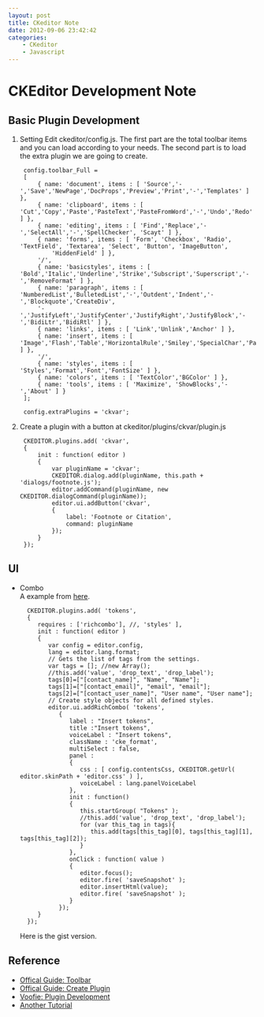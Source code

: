 ```yaml
---
layout: post
title: CKeditor Note
date: 2012-09-06 23:42:42
categories: 
	- CKeditor
	- Javascript
---
```

CKEditor Development Note
======
Basic Plugin Development
------
1. Setting
	Edit ckeditor/config.js. The first part are the total toolbar items and you can load according to your needs. The second part is to load the extra plugin we are going to create.

		config.toolbar_Full =
		[
			{ name: 'document', items : [ 'Source','-','Save','NewPage','DocProps','Preview','Print','-','Templates' ] },
			{ name: 'clipboard', items : [ 'Cut','Copy','Paste','PasteText','PasteFromWord','-','Undo','Redo' ] },
			{ name: 'editing', items : [ 'Find','Replace','-','SelectAll','-','SpellChecker', 'Scayt' ] },
			{ name: 'forms', items : [ 'Form', 'Checkbox', 'Radio', 'TextField', 'Textarea', 'Select', 'Button', 'ImageButton', 
		        'HiddenField' ] },
			'/',
			{ name: 'basicstyles', items : [ 'Bold','Italic','Underline','Strike','Subscript','Superscript','-','RemoveFormat' ] },
			{ name: 'paragraph', items : [ 'NumberedList','BulletedList','-','Outdent','Indent','-','Blockquote','CreateDiv',
			'-','JustifyLeft','JustifyCenter','JustifyRight','JustifyBlock','-','BidiLtr','BidiRtl' ] },
			{ name: 'links', items : [ 'Link','Unlink','Anchor' ] },
			{ name: 'insert', items : [ 'Image','Flash','Table','HorizontalRule','Smiley','SpecialChar','PageBreak','Iframe' ] },
			'/',
			{ name: 'styles', items : [ 'Styles','Format','Font','FontSize' ] },
			{ name: 'colors', items : [ 'TextColor','BGColor' ] },
			{ name: 'tools', items : [ 'Maximize', 'ShowBlocks','-','About' ] }
		];

		config.extraPlugins = 'ckvar';

2. Create a plugin with a button at ckeditor/plugins/ckvar/plugin.js

		CKEDITOR.plugins.add( 'ckvar',
		{
			init : function( editor )
			{
				var pluginName = 'ckvar';
				CKEDITOR.dialog.add(pluginName, this.path + 'dialogs/footnote.js');
				editor.addCommand(pluginName, new CKEDITOR.dialogCommand(pluginName));
				editor.ui.addButton('ckvar',
				{
					label: 'Footnote or Citation',
					command: pluginName
				});
			}
		});
	
UI
------
- Combo  
	A example from [here](http://www.kuba.co.uk/blog.php?blog_id=15,"title").

		CKEDITOR.plugins.add( 'tokens',
		{   
		   requires : ['richcombo'], //, 'styles' ],
		   init : function( editor )
		   {
		      var config = editor.config,
		      lang = editor.lang.format;
		      // Gets the list of tags from the settings.
		      var tags = []; //new Array();
		      //this.add('value', 'drop_text', 'drop_label');
		      tags[0]=["[contact_name]", "Name", "Name"];
		      tags[1]=["[contact_email]", "email", "email"];
		      tags[2]=["[contact_user_name]", "User name", "User name"];
		      // Create style objects for all defined styles.
		      editor.ui.addRichCombo( 'tokens',
		         {
		            label : "Insert tokens",
		            title :"Insert tokens",
		            voiceLabel : "Insert tokens",
		            className : 'cke_format',
		            multiSelect : false,
		            panel :
		            {
		               css : [ config.contentsCss, CKEDITOR.getUrl( editor.skinPath + 'editor.css' ) ],
		               voiceLabel : lang.panelVoiceLabel
		            },
		            init : function()
		            {
		               this.startGroup( "Tokens" );
		               //this.add('value', 'drop_text', 'drop_label');
		               for (var this_tag in tags){
		                  this.add(tags[this_tag][0], tags[this_tag][1], tags[this_tag][2]);
		               }
		            },
		            onClick : function( value )
		            {         
		               editor.focus();
		               editor.fire( 'saveSnapshot' );
		               editor.insertHtml(value);
		               editor.fire( 'saveSnapshot' );
		            }
		         });
		   }
		});

	Here is the gist version.
	<script src="https://gist.github.com/3656034.js"> </script>

Reference
------
- [Offical Guide: Toolbar](http://docs.cksource.com/CKEditor_3.x/Developers_Guide/Toolbar "title")
- [Offical Guide: Create Plugin](http://docs.cksource.com/CKEditor_3.x/Tutorials/Abbr_Plugin_Part_1#Working_Example "title")
- [Voofie: Plugin Development](http://www.voofie.com/content/2/ckeditor-plugin-development/)
- [Another Tutorial](http://www.dotblogs.com.tw/lastsecret/archive/2011/11/30/60185.aspx)
